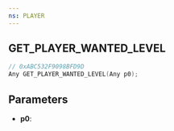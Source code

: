 ```yaml
---
ns: PLAYER
---
```

## GET_PLAYER_WANTED_LEVEL

```c
// 0xABC532F9098BFD9D
Any GET_PLAYER_WANTED_LEVEL(Any p0);
```

## Parameters
* **p0**:
